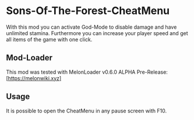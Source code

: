 # Sons-Of-The-Forest-CheatMenu

With this mod you can activate God-Mode to disable damage and have unlimited stamina. Furthermore you can increase your player speed and get all items of the game with one click.

## Mod-Loader

This mod was tested with MelonLoader v0.6.0 ALPHA Pre-Release:
[https://melonwiki.xyz]

## Usage

It is possible to open the CheatMenu in any pause screen with F10.
